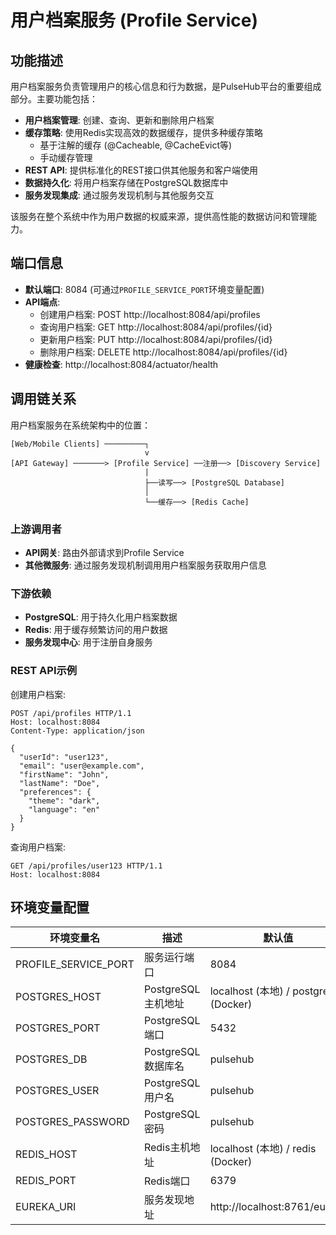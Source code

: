 # 用户档案服务 (Profile Service)

## 功能描述

用户档案服务负责管理用户的核心信息和行为数据，是PulseHub平台的重要组成部分。主要功能包括：

- **用户档案管理**: 创建、查询、更新和删除用户档案
- **缓存策略**: 使用Redis实现高效的数据缓存，提供多种缓存策略
  - 基于注解的缓存 (@Cacheable, @CacheEvict等)
  - 手动缓存管理
- **REST API**: 提供标准化的REST接口供其他服务和客户端使用
- **数据持久化**: 将用户档案存储在PostgreSQL数据库中
- **服务发现集成**: 通过服务发现机制与其他服务交互

该服务在整个系统中作为用户数据的权威来源，提供高性能的数据访问和管理能力。

## 端口信息

- **默认端口**: 8084 (可通过`PROFILE_SERVICE_PORT`环境变量配置)
- **API端点**: 
  - 创建用户档案: POST http://localhost:8084/api/profiles
  - 查询用户档案: GET http://localhost:8084/api/profiles/{id}
  - 更新用户档案: PUT http://localhost:8084/api/profiles/{id}
  - 删除用户档案: DELETE http://localhost:8084/api/profiles/{id}
- **健康检查**: http://localhost:8084/actuator/health

## 调用链关系

用户档案服务在系统架构中的位置：

```
[Web/Mobile Clients] ─────────┐
                              v
[API Gateway] ───────> [Profile Service] ──注册──> [Discovery Service]
                              |
                              ├──读写──> [PostgreSQL Database]
                              │
                              └──缓存──> [Redis Cache]
```

### 上游调用者

- **API网关**: 路由外部请求到Profile Service
- **其他微服务**: 通过服务发现机制调用用户档案服务获取用户信息

### 下游依赖

- **PostgreSQL**: 用于持久化用户档案数据
- **Redis**: 用于缓存频繁访问的用户数据
- **服务发现中心**: 用于注册自身服务

### REST API示例

创建用户档案:
```http
POST /api/profiles HTTP/1.1
Host: localhost:8084
Content-Type: application/json

{
  "userId": "user123",
  "email": "user@example.com",
  "firstName": "John",
  "lastName": "Doe",
  "preferences": {
    "theme": "dark",
    "language": "en"
  }
}
```

查询用户档案:
```http
GET /api/profiles/user123 HTTP/1.1
Host: localhost:8084
```

## 环境变量配置

| 环境变量名 | 描述 | 默认值 |
|------------|------|--------|
| PROFILE_SERVICE_PORT | 服务运行端口 | 8084 |
| POSTGRES_HOST | PostgreSQL主机地址 | localhost (本地) / postgres (Docker) |
| POSTGRES_PORT | PostgreSQL端口 | 5432 |
| POSTGRES_DB | PostgreSQL数据库名 | pulsehub |
| POSTGRES_USER | PostgreSQL用户名 | pulsehub |
| POSTGRES_PASSWORD | PostgreSQL密码 | pulsehub |
| REDIS_HOST | Redis主机地址 | localhost (本地) / redis (Docker) |
| REDIS_PORT | Redis端口 | 6379 |
| EUREKA_URI | 服务发现地址 | http://localhost:8761/eureka | 